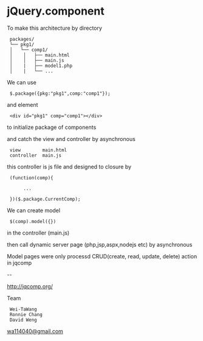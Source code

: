 jQuery.component
=================


To make this architecture by directory 

     packages/
     └── pkg1/
     │   └── comp1/
     │    │   ├── main.html
     │    │   ├── main.js
     │    |   ├── model1.php
     │    |   └── ...

We can use

     $.package({pkg:"pkg1",comp:"comp1"}); 

and element

     <div id="pkg1" comp="comp1"></div>

to initialize package of components

and catch the view and controller by asynchronous

     view        main.html  
     controller  main.js

this controller is js file and designed to closure by

     (function(comp){
          
          ...
          
     })($.package.CurrentComp);


We can create model  

     $(comp).model({}) 

in the controller (main.js)

then call dynamic server page (php,jsp,aspx,nodejs etc) by asynchronous

Model pages were only processd CRUD(create, read, update, delete) action in jqcomp

--

http://jqcomp.org/

Team

     Wei-TaWang
     Ronnie Chang
     David Weng

wa114040@gmail.com
